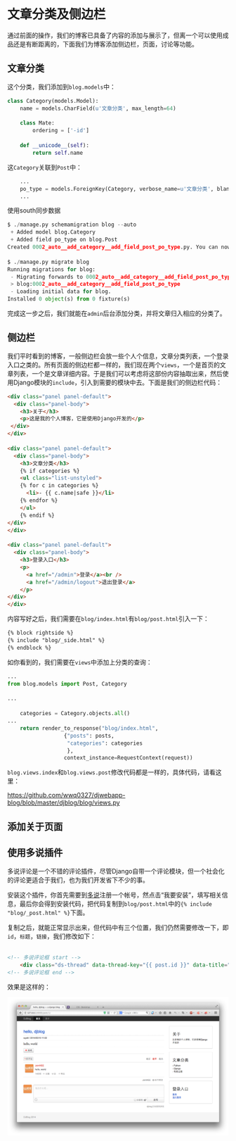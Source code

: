文章分类及侧边栏
====

通过前面的操作，我们的博客已具备了内容的添加与展示了，但离一个可以使用成品还是有断距离的，下面我们为博客添加侧边栏，页面，讨论等功能。

## 文章分类
这个分类，我们添加到`blog.models`中：

```python
class Category(models.Model):
    name = models.CharField(u'文章分类', max_length=64)

    class Mate:
        ordering = ['-id']

    def __unicode__(self):
        return self.name

```

这`Category`关联到`Post`中：

```python
	...
    po_type = models.ForeignKey(Category, verbose_name=u'文章分类', blank=True, null=True)
	...
```

使用south同步数据

```python
$ ./manage.py schemamigration blog --auto
 + Added model blog.Category
 + Added field po_type on blog.Post
Created 0002_auto__add_category__add_field_post_po_type.py. You can now apply this migration with: ./manage.py migrate blog

$ ./manage.py migrate blog
Running migrations for blog:
 - Migrating forwards to 0002_auto__add_category__add_field_post_po_type.
 > blog:0002_auto__add_category__add_field_post_po_type
 - Loading initial data for blog.
Installed 0 object(s) from 0 fixture(s)

```

完成这一步之后，我们就能在`admin`后台添加分类，并将文章归入相应的分类了。

## 侧边栏
我们平时看到的博客，一般侧边栏会放一些个人个信息，文章分类列表，一个登录入口之类的。所有页面的侧边栏都一样的，我们现在两个`views`，一个是首页的文章列表，一个是文章详细内容。于是我们可以考虑将这部份内容抽取出来，然后使用Django模块的`include`，引入到需要的模块中去。下面是我们的侧边栏代码：

```html
<div class="panel panel-default">
  <div class="panel-body">
    <h3>关于</h3>
    <p>这是我的个人博客，它是使用Django开发的</p>
 </div>
</div>

<div class="panel panel-default">
  <div class="panel-body">
    <h3>文章分类</h3>
    {% if categories %}
    <ul class="list-unstyled">
    {% for c in categories %}
      <li>- {{ c.name|safe }}</li>
    {% endfor %}
    </ul>
    {% endif %}
</div>
</div>

<div class="panel panel-default">
  <div class="panel-body">
    <h3>登录入口</h3>
    <p>
      <a href="/admin">登录</a><br />
      <a href="/admin/logout">退出登录</a>
    </p>
</div>
</div>

```

内容写好之后，我们需要在`blog/index.html`有`blog/post.html`引入一下：

```html
{% block rightside %}
{% include "blog/_side.html" %}
{% endblock %}
```

如你看到的，我们需要在`views`中添加上分类的查询：

```python
...
from blog.models import Post, Category

...

	categories = Category.objects.all()
...
	return render_to_response("blog/index.html",
				  {"posts": posts,
				   "categories": categories
				   },
				  context_instance=RequestContext(request))
```

`blog.views.index`和`blog.views.post`修改代码都是一样的，具体代码，请看这里：

<https://github.com/wwq0327/djwebapp-blog/blob/master/djblog/blog/views.py>


## 添加关于页面

## 使用多说插件

多说评论是一个不错的评论插件，尽管Django自带一个评论模块，但一个社会化的评论更适合于我们，也为我们开发省下不少的事。

安装这个插件，你首先需要到[多说](http://duoshuo.com/)注册一个帐号，然点击“我要安装”，填写相关信息，最后你会得到安装代码，把代码复制到`blog/post.html`中的`{% include "blog/_post.html" %}`下面。

复制之后，就能正常显示出来，但代码中有三个位置，我们仍然需要修改一下，即`id`，`标题`，`链接`，我们修改如下：

```html

<!-- 多说评论框 start -->
	<div class="ds-thread" data-thread-key="{{ post.id }}" data-title="{{ post.title }}" data-url="{{ post.get_absolute_url }}"></div>
<!-- 多说评论框 end -->

```

效果是这样的：

![](imgs/3.png)

